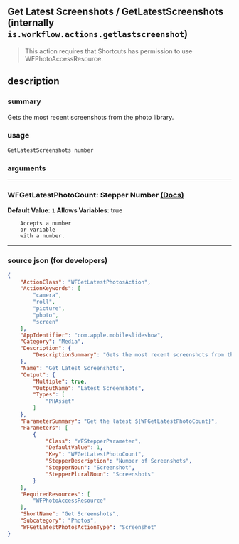 
## Get Latest Screenshots / GetLatestScreenshots (internally `is.workflow.actions.getlastscreenshot`)

> This action requires that Shortcuts has permission to use WFPhotoAccessResource.


## description

### summary

Gets the most recent screenshots from the photo library.


### usage
```
GetLatestScreenshots number
```

### arguments

---

### WFGetLatestPhotoCount: Stepper Number [(Docs)](https://pfgithub.github.io/shortcutslang/gettingstarted#stepper-number-fields)
**Default Value**: `1`
**Allows Variables**: true



		Accepts a number 
		or variable
		with a number.

---

### source json (for developers)

```json
{
	"ActionClass": "WFGetLatestPhotosAction",
	"ActionKeywords": [
		"camera",
		"roll",
		"picture",
		"photo",
		"screen"
	],
	"AppIdentifier": "com.apple.mobileslideshow",
	"Category": "Media",
	"Description": {
		"DescriptionSummary": "Gets the most recent screenshots from the photo library."
	},
	"Name": "Get Latest Screenshots",
	"Output": {
		"Multiple": true,
		"OutputName": "Latest Screenshots",
		"Types": [
			"PHAsset"
		]
	},
	"ParameterSummary": "Get the latest ${WFGetLatestPhotoCount}",
	"Parameters": [
		{
			"Class": "WFStepperParameter",
			"DefaultValue": 1,
			"Key": "WFGetLatestPhotoCount",
			"StepperDescription": "Number of Screenshots",
			"StepperNoun": "Screenshot",
			"StepperPluralNoun": "Screenshots"
		}
	],
	"RequiredResources": [
		"WFPhotoAccessResource"
	],
	"ShortName": "Get Screenshots",
	"Subcategory": "Photos",
	"WFGetLatestPhotosActionType": "Screenshot"
}
```
